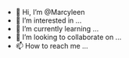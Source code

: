 - 👋 Hi, I’m @Marcyleen
- 👀 I’m interested in ...
- 🌱 I’m currently learning ...
- 💞️ I’m looking to collaborate on ...
- 📫 How to reach me ...

<!---
Marcyleen/Marcyleen is a ✨ special ✨ repository because its `README.md` (this file) appears on your GitHub profile.
You can click the Preview link to take a look at your changes.
--->
